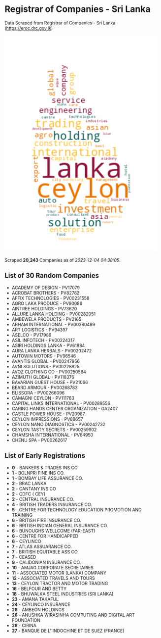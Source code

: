 # Registrar of Companies - Sri Lanka

Data Scraped from Registrar of Companies - Sri Lanka (https://eroc.drc.gov.lk)

![word-cloud](data/word_cloud.png)

Scraped **20,243** Companies as of *2023-12-04 04:38:05*.

## List of 30 Random Companies

* ACADEMY OF DESIGN - PV17079
* ACROBAT BROTHERS - PV82782
* AFFIX TECHNOLOGIES - PV00231558
* AGRO LAKA PRODUCE - PV90086
* AINTREE HOLDINGS - PV73620
* ALLURE LANKA HOLDING - PV00282051
* AMBEWELA PRODUCTS - PV2165
* ARHAM INTERNATIONAL - PV00280489
* ART LOGISTICS - PV94397
* ASELCO - PV17989
* ASIL INFOTECH - PV00224317
* ASIRI HOLDINGS LANKA - PV61884
* AURA  LANKA  HERBALS - PV00202472
* AUTOWIN MOTORS - PV96546
* AVANTIS GLOBAL - PV00247956
* AVNI SOLUTIONS - PV00228825
* AVOZ CLOTHING CO - PV00250564
* AZIMUTH GLOBAL - PV118376
* BAVARIAN GUEST HOUSE - PV21066
* BEARD ARMOUR - PV00268783
* BLISSORA - PV00266096
* CAMAGNI CEYLON - PV111763
* CAPITAL LINKS INTERNATIONAL - PV00289556
* CARING HANDS CENTER ORGANIZATION - GA2407
* CASTLE POWER HOUSE - PV20987
* CEYLON IMPRESSIONS - PV88657
* CEYLON NANO DIAGNOSTICS - PV00242732
* CEYLON TASTY SECRETS - PV00259902
* CHAMSHA INTERNATIONAL - PV64950
* CHENU SPA - PV00262617

## List of Early Registrations

* **0** - BANKERS & TRADES INS CO 
* **1** - BOLNPRI FINE INS CO. 
* **1** - BOMBAY LIFE ASSURANCE CO. 
* **2** - BRAC LANKA 
* **2** - CANTANY INS CO 
* **2** - CDFC ( CEY) 
* **2** - CENTRAL INSURANCE CO. 
* **4** - BRITISH TRADERS INSURANCE CO. 
* **5** - CENTRE FOR TECHNOLOGY EDUCATION PROMOTION AND TRAINING 
* **6** - BRITISH FIRE INSURANCE CO. 
* **6** - BRITISH INDIAN GENERAL INSURANCE CO. 
* **6** - BUNOUGHS WELLCOME (FAR-EAST) 
* **6** - CENTRE FOR HANDICAPPED 
* **6** - CEYLINCO 
* **7** - ATLAS ASSUARANCE CO. 
* **7** - BRITISH EQUITABLE ASS CO. 
* **7** - CEASED 
* **9** - CALIDONIAN INSURANCE CO. 
* **10** - AMJAG CORPORATE SECRETARIES 
* **11** - ASSOCIATED MOTOR (LANKA) COMPANY 
* **12** - ASSOCIATED TRAVELS AND TOURS 
* **13** - CEYLON TRACTOR AND MOTOR TRADING 
* **16** - BELFOUR AND BETTY 
* **18** - BHUWALKA STEEL INDUSTRIES (SRI LANKA) 
* **23** - AMANA TAKAFUL 
* **24** - CEYLINCO INSURANCE 
* **26** - AMBEON HOLDINGS 
* **26** - ANUSHKA WIRASINHA COMPUTING AND DIGITAL ART FOUNDATION 
* **26** - CIRINA 
* **27** - BANQUE DE L''INDOCHINE ET DE SUEZ (FRANCE) 